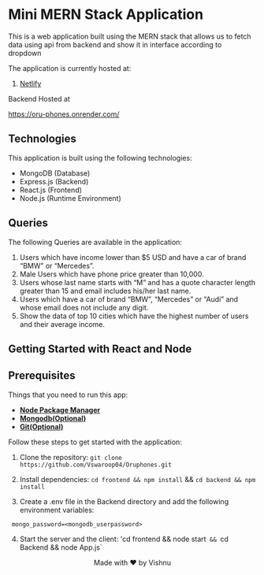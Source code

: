 # Mini MERN Stack Application

This is a web application built using the MERN stack that allows us to fetch data using api from backend and show it in interface according to dropdown

The application is currently hosted at:

 1. [Netlify](https://radiant-druid-592b18.netlify.app/)

Backend Hosted at

https://oru-phones.onrender.com/

## Technologies

This application is built using the following technologies:

- MongoDB (Database)
- Express.js (Backend)
- React.js (Frontend)
- Node.js (Runtime Environment)

## Queries

The following Queries are available in the application:

1. Users which have income lower than $5 USD and have a car of brand “BMW” or “Mercedes”.
2. Male Users which have phone price greater than 10,000.
3. Users whose last name starts with “M” and has a quote character length greater than 15 and email includes his/her last name.
4. Users which have a car of brand “BMW”, “Mercedes” or “Audi” and whose email does not include any digit.
5. Show the data of top 10 cities which have the highest number of users and their average income.



## Getting Started with React and Node


## Prerequisites
Things that you need to run this app:


- **[Node Package Manager](https://www.npmjs.com/)**
- **[Mongodb(Optional)](https://www.mongodb.com/)**
- **[Git(Optional)](https://git-scm.com/)**



Follow these steps to get started with the application:

1. Clone the repository:  `git clone https://github.com/Vswaroop04/Oruphones.git`

2. Install dependencies:   `cd frontend && npm install`  &&  `cd backend && npm install`

3. Create a .env file in the Backend directory and add the following environment variables:
  
  
  ``` .env
   mongo_password=<mongodb_userpassword>
  ```

 
4. Start the server and the client: 'cd frontend && node start`  &&  `cd Backend && node App.js`



<p align="center">
  Made with ❤ by Vishnu
</p>
